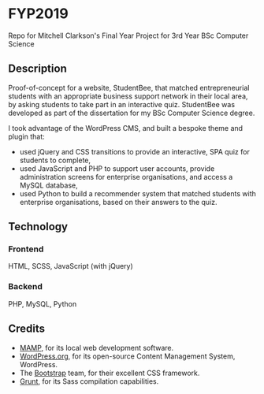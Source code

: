 # FYP2019
Repo for Mitchell Clarkson's Final Year Project for 3rd Year BSc Computer Science
## Description
Proof-of-concept for a website, StudentBee, that matched entrepreneurial students with an appropriate business support network in their local area, by asking students to take part in an interactive quiz. StudentBee was developed as part of the dissertation for my BSc Computer Science degree.

I took advantage of the WordPress CMS, and built a bespoke theme and plugin that:
* used jQuery and CSS transitions to provide an interactive, SPA quiz for students to complete,
* used JavaScript and PHP to support user accounts, provide administration screens for enterprise organisations, and access a MySQL database,
* used Python to build a recommender system that matched students with enterprise organisations, based on their answers to the quiz.
## Technology
### Frontend
HTML, SCSS, JavaScript (with jQuery)
### Backend
PHP, MySQL, Python
## Credits
* [MAMP](https://www.mamp.info/en/), for its local web development software.
* [WordPress.org](https://wordpress.org/), for its open-source Content Management System, WordPress.
* The [Bootstrap](https://getbootstrap.com/) team, for their excellent CSS framework.
* [Grunt](https://gruntjs.com/), for its Sass compilation capabilities.